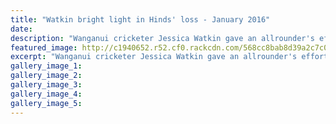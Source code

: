 ```yaml
---
title: "Watkin bright light in Hinds' loss - January 2016"
date: 
description: "Wanganui cricketer Jessica Watkin gave an allrounder's effort for the Central Districts Hinds but it was not enough to prevent a five wicket loss to the Otago Sparks in their 50-over match in..."
featured_image: http://c1940652.r52.cf0.rackcdn.com/568cc8bab8d39a2c7c00101d/Cricket-J-Watkins-5.1.16.jpg
excerpt: "Wanganui cricketer Jessica Watkin gave an allrounder's effort for the Central Districts Hinds but it was not enough to prevent a five wicket loss to the Otago Sparks in their 50-over match in Alexandra on Sunday."
gallery_image_1: 
gallery_image_2: 
gallery_image_3: 
gallery_image_4: 
gallery_image_5: 
---
```

